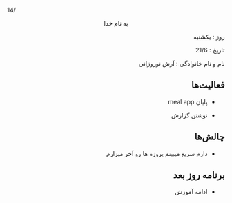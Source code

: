 14/<div dir="rtl" align="center">
به نام خدا
</div>
<div dir="rtl" align="right">
روز : یکشنبه

تاریخ : 21/6

نام و نام خانوادگی : آرش نوروزانی

## فعالیت‌ها
* پایان meal app

* نوشتن گزارش
## چالش‌ها
* دارم سریع میبینم پروژه ها رو آخر میزارم
## برنامه روز بعد
* ادامه آموزش
</div>
